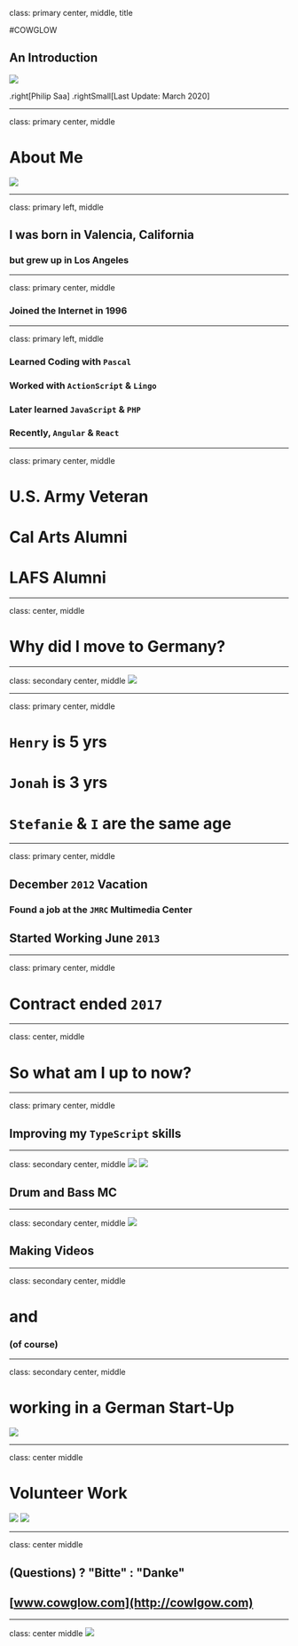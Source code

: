 class: primary center, middle, title

#COWGLOW

## An Introduction

![](assets/cg-yt-brand.png)

.right[Philip Saa]
.rightSmall[Last Update: March 2020]

---

class: primary center, middle

# About Me

![](assets/psaa.png)

---

class: primary left, middle

## I was born in Valencia, California

### but grew up in Los Angeles

---

class: primary center, middle

### Joined the Internet in 1996


---

class: primary left, middle

### Learned Coding with `Pascal`

### Worked with `ActionScript` & `Lingo`

### Later learned `JavaScript` & `PHP`

### Recently, `Angular` & `React`

---

class: primary center, middle

# U.S. Army Veteran

# Cal Arts Alumni

# LAFS Alumni

---

class: center, middle

# Why did I move to Germany?

---

class: secondary center, middle
![](assets/family.jpeg)

---

class: primary center, middle

# `Henry` is 5 yrs

# `Jonah` is 3 yrs

# `Stefanie` & `I` are the same age

---

class: primary center, middle

## December `2012` Vacation

### Found a job at the `JMRC` Multimedia Center

## Started Working June `2013`

---

class: primary center, middle

# Contract ended `2017`

---

class: center, middle

# So what am I up to now?

---

class: primary center, middle

## Improving my `TypeScript` skills

---

class: secondary center, middle
![](assets/mcscrpt-2.jpg)
![](assets/mcscrpt-1.jpg)

## Drum and Bass MC

---

class: secondary center, middle
![](assets/youtube.png)

## Making Videos

---

class: secondary center, middle

# and

### (of course)

---

class: secondary center, middle

# working in a German Start-Up

![](assets/compose-us.png)

---

class: center middle

# Volunteer Work

![](assets/sokagakkai.jpg)
![](assets/beyondtellerrand-periscope.png)

---

class: center middle

## (Questions) ? "Bitte" : "Danke"

## [www.cowglow.com](http://cowlgow.com)

---

class: center middle
![](assets/longhair.jpg)
